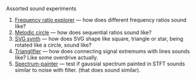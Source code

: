 Assorted sound experiments

1. [Frequency ratio explorer](https://audio-lab.github.io/audio-experiment/ratio-explorer) — how does different frequency ratios sound like?
1. [Melodic circle](https://audio-lab.github.io/audio-experiment/mel-circle) — how does sequential ratios sound like?
1. [SVG synth](https://audio-lab.github.io/audio-experiment/svgsynth) — how does SVG shape like square, triangle or star, being rotated like a circle, sound like?
1. [Trianglifier](https://audio-lab.github.io/audio-experiment/trianglifier) — how does connecting signal extremums with lines sounds like? Like some overdrive actually.
1. [Spectrum-painter](https://audio-lab.github.io/audio-experiment/stft-painter) — test if gaussial spectrum painted in STFT sounds similar to noise with filter. (that does sound similar).
